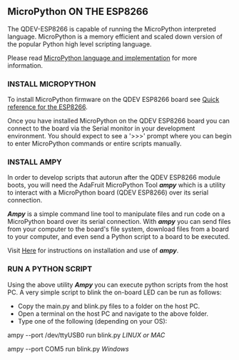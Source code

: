 ## MicroPython ON THE ESP8266

The QDEV-ESP8266 is capable of running the MicroPython interpreted language. 
MicroPython is a memory efficient and scaled down version of the popular Python high level scripting language.

Please read [MicroPython language and implementation](https://docs.micropython.org/en/latest/reference/index.html) for more information.

### INSTALL MICROPYTHON 

To install MicroPython firmware on the QDEV ESP8266 board see [Quick reference for the ESP8266](https://docs.micropython.org/en/latest/esp8266/tutorial/intro.html#intro).

Once you have installed MicroPython on the QDEV ESP8266 board you can connect to the board via the Serial monitor in your development environment. You should expect to see a '>>>' prompt where you can begin to enter MicroPython commands or entire scripts manually.

### INSTALL AMPY
In order to develop scripts that autorun after the QDEV ESP8266 module boots, you will need the AdaFruit MicroPython Tool ***ampy*** which is a utility to interact with a MicroPython board (QDEV ESP8266) over its serial connection.

***Ampy*** is a simple command line tool to manipulate files and run code on a MicroPython board over its serial connection. With ***ampy*** you can send files from your computer to the board's file system, download files from a board to your computer, and even send a Python script to a board to be executed.

Visit [Here](https://pypi.org/project/adafruit-ampy/) for instructions on installation and use of ***ampy***. 

### RUN A PYTHON SCRIPT
Using the above utility ***Ampy*** you can execute python scripts from the host PC.
A very simple script to blink the on-board LED can be run as follows:
- Copy the main.py and blink.py files to a folder on the host PC. 
- Open a terminal on the host PC and navigate to the above folder.
- Type one of the following (depending on your OS):

ampy --port /dev/ttyUSB0 run blink.py   *LINUX or MAC*

ampy --port COM5 run blink.py   *Windows*

